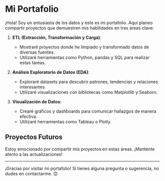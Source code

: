# Mi Portafolio

¡Hola! Soy un entusiasta de los datos y este es mi portafolio. Aquí planeo compartir proyectos que demuestren mis habilidades en tres áreas clave:

1. **ETL (Extracción, Transformación y Carga)**:
   - Mostraré proyectos donde he limpiado y transformado datos de diversas fuentes.
   - Utilizaré herramientas como Python, pandas y SQL para realizar estas tareas.

2. **Análisis Exploratorio de Datos (EDA)**:
   - Exploraré datasets para descubrir patrones, tendencias y relaciones interesantes.
   - Utilizaré visualizaciones con bibliotecas como Matplotlib y Seaborn.

3. **Visualización de Datos**:
   - Crearé gráficos y dashboards para comunicar hallazgos de manera efectiva.
   - Utilizaré herramientas como Tableau o Plotly.

## Proyectos Futuros

Estoy emocionado por compartir mis proyectos en estas áreas. ¡Mantente atento a las actualizaciones!

---

¡Gracias por visitar mi portafolio! Si tienes alguna pregunta o sugerencia, no dudes en contactarme. 😊
